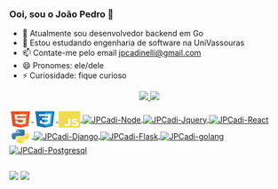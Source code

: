 ### Ooi, sou o João Pedro 👋

- 🔭 Atualmente sou desenvolvedor backend em Go
- 🌱 Estou estudando engenharia de software na UniVassouras
- 📫 Contate-me pelo email jpcadinelli@gmail.com
- 😄 Pronomes: ele/dele
- ⚡ Curiosidade: fique curioso

<div align="center">
  <a href="https://github.com/jpcadinelli">
  <img height="150em" src="https://github-readme-stats.vercel.app/api?username=jpcadinelli&show_icons=true&theme=dark&include_all_commits=true&count_private=true"/>
  <img height="150em" src="https://github-readme-stats.vercel.app/api/top-langs/?username=jpcadinelli&layout=compact&langs_count=7&theme=dark"/>
</div>
<div style="display: inline_block"><br>
  <img align="center" alt="JPCadi-HTML" height="30" width="40" src="https://raw.githubusercontent.com/devicons/devicon/master/icons/html5/html5-original.svg">
  <img align="center" alt="JPCadi-CSS" height="30" width="40" src="https://raw.githubusercontent.com/devicons/devicon/master/icons/css3/css3-original.svg">
  <img align="center" alt="JPCadi-Js" height="30" width="40" src="https://raw.githubusercontent.com/devicons/devicon/master/icons/javascript/javascript-plain.svg">
  <img align="center" alt="JPCadi-Node" height="30" width="40" src="https://cdn.jsdelivr.net/gh/devicons/devicon@latest/icons/nodejs/nodejs-original.svg">
  <img align="center" alt="JPCadi-Jquery" height="30" width="40" src="https://cdn.jsdelivr.net/gh/devicons/devicon@latest/icons/jquery/jquery-original.svg">
  <img align="center" alt="JPCadi-React" height="30" width="40" src="https://cdn.jsdelivr.net/gh/devicons/devicon@latest/icons/react/react-original.svg">
  <img align="center" alt="JPCadi-Python" height="30" width="40" src="https://raw.githubusercontent.com/devicons/devicon/master/icons/python/python-original.svg">
  <img align="center" alt="JPCadi-Django" height="30" width="40" src="https://cdn.jsdelivr.net/gh/devicons/devicon@latest/icons/django/django-plain.svg">
  <img align="center" alt="JPCadi-Flask" height="30" width="40" src="https://cdn.jsdelivr.net/gh/devicons/devicon@latest/icons/flask/flask-original-wordmark.svg">
  <img align="center" alt="JPCadi-golang" height="30" width="40" src="https://cdn.jsdelivr.net/gh/devicons/devicon@latest/icons/go/go-original-wordmark.svg">
  <img align="center" alt="JPCadi-Postgresql" height="30" width="40" src="https://cdn.jsdelivr.net/gh/devicons/devicon@latest/icons/postgresql/postgresql-original-wordmark.svg">
</div>
  
  ##
 
<div> 
  <a href = "mailto:jpcadinelli@gmail.com"><img src="https://img.shields.io/badge/-Gmail-%23333?style=for-the-badge&logo=gmail&logoColor=white" target="_blank"></a>
  <a href="https://www.linkedin.com/in/jpcadinelli/" target="_blank"><img src="https://img.shields.io/badge/-LinkedIn-%230077B5?style=for-the-badge&logo=linkedin&logoColor=white" target="_blank"></a> 
 
  <!-- ![Snake animation](https://github.com/jpcadinelli/jpcadinelli/blob/output/github-contribution-grid-snake.svg)
  -->
</div>
